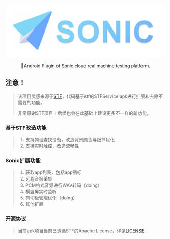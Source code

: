 <p align="center">
  <img src="https://raw.githubusercontent.com/SonicCloudOrg/sonic-server/main/logo.png">
</p>
<p align="center">🎉Android Plugin of Sonic cloud real machine testing platform.</p>

## 注意！
> 该项目灵感来源于[STF](https://github.com/DeviceFarmer/STFService.apk)，代码基于stf的STFService.apk进行扩展和去除不需要的功能。
>
> 非常感谢STF项目！后续也会在此基础上建设更多不一样的新功能。

### 基于STF改造功能
> 1. 支持物理查找设备，改造背景颜色与细节优化
> 2. 支持实时触控，改造流畅性

### Sonic扩展功能
> 1. 获取app列表，包括app图标
> 2. 远程音频采集
> 3. PCM格式音频进行WAV转码（doing）
> 4. 横竖屏实时监听
> 5. 剪切板管理优化（doing）
> 6. 其他扩展

### 开源协议

> 当前apk项目当前已遵循STF的Apache License，详见[LICENSE](LICENSE)
